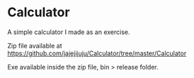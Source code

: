 # Calculator

A simple calculator I made as an exercise.

Zip file available at https://github.com/jajejijuju/Calculator/tree/master/Calculator

Exe available inside the zip file, bin > release folder.
